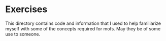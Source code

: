 # Exercises
This directory contains code and information that I used to help familiarize myself with some of the concepts required for mofs. May they be of some use to someone.